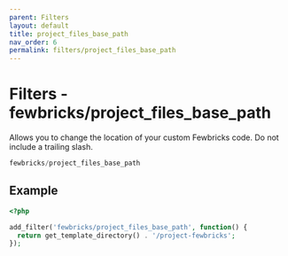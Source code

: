 ```yaml
---
parent: Filters
layout: default
title: project_files_base_path
nav_order: 6
permalink: filters/project_files_base_path
---
```


# Filters - fewbricks/project_files_base_path

Allows you to change the location of your custom Fewbricks code. Do not include a trailing slash.

```php
fewbricks/project_files_base_path
```

## Example

```php
<?php

add_filter('fewbricks/project_files_base_path', function() {
  return get_template_directory() . '/project-fewbricks';
});
```





